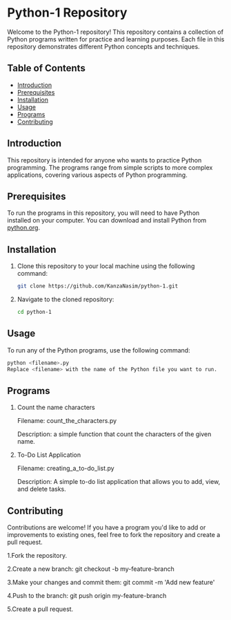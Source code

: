 # Python-1 Repository

Welcome to the Python-1 repository! This repository contains a collection of Python programs written for practice and learning purposes. Each file in this repository demonstrates different Python concepts and techniques.

## Table of Contents

- [Introduction](#introduction)
- [Prerequisites](#prerequisites)
- [Installation](#installation)
- [Usage](#usage)
- [Programs](#programs)
- [Contributing](#contributing)

## Introduction

This repository is intended for anyone who wants to practice Python programming. The programs range from simple scripts to more complex applications, covering various aspects of Python programming.

## Prerequisites

To run the programs in this repository, you will need to have Python installed on your computer. You can download and install Python from [python.org](https://www.python.org/downloads/).

## Installation

1. Clone this repository to your local machine using the following command:
    ```sh
    git clone https://github.com/KanzaNasim/python-1.git
    ```

2. Navigate to the cloned repository:
    ```sh
    cd python-1
    ```
    
## Usage

To run any of the Python programs, use the following command:
```sh
python <filename>.py
Replace <filename> with the name of the Python file you want to run.
 ```

## Programs

1. Count the name characters

    Filename: count_the_characters.py

    Description: a simple function that count the characters of the given name.

2. To-Do List Application

    Filename: creating_a_to-do_list.py

    Description: A simple to-do list application that allows you to add, view, and delete tasks.


## Contributing

Contributions are welcome! If you have a program you'd like to add or improvements to existing ones, feel free to fork the repository and create a pull request.

1.Fork the repository.

2.Create a new branch: git checkout -b my-feature-branch

3.Make your changes and commit them: git commit -m 'Add new feature'

4.Push to the branch: git push origin my-feature-branch

5.Create a pull request.


